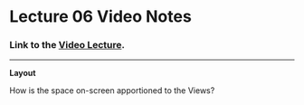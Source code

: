 # Lecture 06 Video Notes

### Link to the [Video Lecture](https://www.youtube.com/watch?v=fYlMD9llu7w).

___

**Layout**

How is the space on-screen apportioned to the Views?
